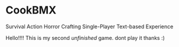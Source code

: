 # CookBMX
Survival Action Horror Crafting Single-Player Text-based Experience

Hello!!!! This is my second *unfinished* game.
dont play it thanks :)
